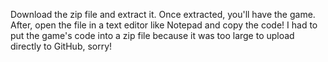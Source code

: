 Download the zip file and extract it. Once extracted, you'll have the game. After, open the file in a text editor like Notepad and copy the code!
I had to put the game's code into a zip file because it was too large to upload directly to GitHub, sorry!
